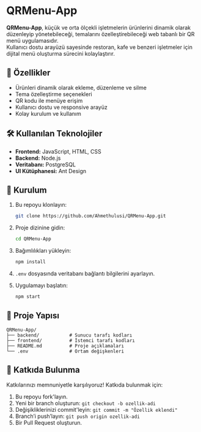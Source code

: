 
# QRMenu-App

**QRMenu-App**, küçük ve orta ölçekli işletmelerin ürünlerini dinamik olarak düzenleyip yönetebileceği, temalarını özelleştirebileceği web tabanlı bir QR menü uygulamasıdır.  
Kullanıcı dostu arayüzü sayesinde restoran, kafe ve benzeri işletmeler için dijital menü oluşturma sürecini kolaylaştırır.

## 🚀 Özellikler

- Ürünleri dinamik olarak ekleme, düzenleme ve silme
- Tema özelleştirme seçenekleri
- QR kodu ile menüye erişim
- Kullanıcı dostu ve responsive arayüz
- Kolay kurulum ve kullanım

## 🛠️ Kullanılan Teknolojiler

- **Frontend:** JavaScript, HTML, CSS
- **Backend:** Node.js
- **Veritabanı:** PostgreSQL
- **UI Kütüphanesi:** Ant Design

## 🔧 Kurulum

1. Bu repoyu klonlayın:
   ```bash
   git clone https://github.com/Ahmethulusi/QRMenu-App.git
   ```

2. Proje dizinine gidin:
   ```bash
   cd QRMenu-App
   ```

3. Bağımlılıkları yükleyin:
   ```bash
   npm install
   ```

4. `.env` dosyasında veritabanı bağlantı bilgilerini ayarlayın.

5. Uygulamayı başlatın:
   ```bash
   npm start
   ```

## 📁 Proje Yapısı

```
QRMenu-App/
├── backend/           # Sunucu tarafı kodları
├── frontend/          # İstemci tarafı kodları
├── README.md          # Proje açıklamaları
└── .env               # Ortam değişkenleri
```

## 🤝 Katkıda Bulunma

Katkılarınızı memnuniyetle karşılıyoruz! Katkıda bulunmak için:

1. Bu repoyu fork'layın.
2. Yeni bir branch oluşturun: `git checkout -b ozellik-adi`
3. Değişikliklerinizi commit'leyin: `git commit -m "Özellik eklendi"`
4. Branch’i push’layın: `git push origin ozellik-adi`
5. Bir Pull Request oluşturun.

